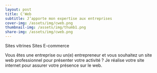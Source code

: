 ```yaml
---
layout: post
title: C'Web
subtitle: J’apporte mon expertise aux entreprises
cover-img: /assets/img/cweb.png
thumbnail-img: /assets/img/thumb1.png
share-img: /assets/img/cweb.png
---
```


 Sites vitrines 
 Sites E-commerce

Vous êtes une entreprise ou un(e) entrepreneur et vous souhaitez un site web professionnel pour présenter votre activité ?
Je réalise votre site internet pour assurer votre présence sur le web.